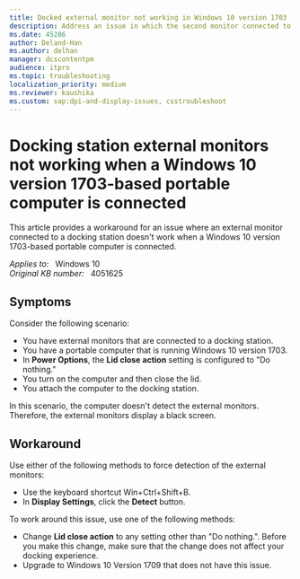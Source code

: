 ```yaml
---
title: Docked external monitor not working in Windows 10 version 1703
description: Address an issue in which the second monitor connected to a docking station does not work in Windows 10 version 1703.
ms.date: 45286
author: Deland-Han
ms.author: delhan
manager: dcscontentpm
audience: itpro
ms.topic: troubleshooting
localization_priority: medium
ms.reviewer: kaushika
ms.custom: sap:dpi-and-display-issues, csstroubleshoot
---
```

# Docking station external monitors not working when a Windows 10 version 1703-based portable computer is connected

This article provides a workaround for an issue where an external monitor connected to a docking station doesn't work when a Windows 10 version 1703-based portable computer is connected.

_Applies to:_ &nbsp; Windows 10  
_Original KB number:_ &nbsp; 4051625

## Symptoms

Consider the following scenario:

- You have external monitors that are connected to a docking station.
- You have a portable computer that is running Windows 10 version 1703.
- In **Power Options**, the **Lid close action** setting is configured to "Do nothing."
- You turn on the computer and then close the lid.
- You attach the computer to the docking station.

In this scenario, the computer doesn't detect the external monitors. Therefore, the external monitors display a black screen.

## Workaround

Use either of the following methods to force detection of the external monitors:

- Use the keyboard shortcut Win+Ctrl+Shift+B.
- In **Display Settings**, click the **Detect** button.

To work around this issue, use one of the following methods:

- Change **Lid close action** to any setting other than "Do nothing.". Before you make this change, make sure that the change does not affect your docking experience.
- Upgrade to Windows 10 Version 1709 that does not have this issue.
